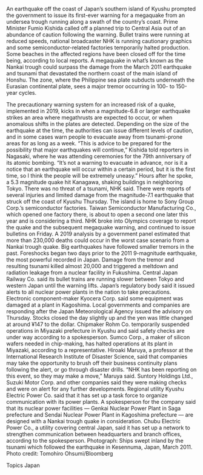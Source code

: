 An earthquake off the coast of Japan’s southern island of Kyushu prompted the government to issue its first-ever warning for a megaquake from an undersea trough running along a swath of the country’s coast.
Prime Minister Fumio Kishida called off a planned trip to Central Asia out of an abundance of caution following the warning. Bullet trains were running at reduced speeds, national broadcaster NHK is running cautionary graphics and some semiconductor-related factories temporarily halted production. Some beaches in the affected regions have been closed off for the time being, according to local reports.
A megaquake in what’s known as the Nankai trough could surpass the damage from the March 2011 earthquake and tsunami that devastated the northern coast of the main island of Honshu. The zone, where the Philippine sea plate subducts underneath the Eurasian continental plate, sees a major tremor occurring in 100- to 150-year cycles.

The precautionary warning system for an increased risk of a quake, implemented in 2019, kicks in when a magnitude-6.8 or larger earthquake strikes an area where megathrusts are expected to occur, or when anomalous shifts in the plates are detected. Depending on the size of the earthquake at the time, the authorities can issue different levels of caution, and in some cases warn people to evacuate away from tsunami-prone areas for as long as a week.
“This is advice to be prepared for the possibility that major earthquakes will continue,” Kishida told reporters in Nagasaki, where he was attending ceremonies for the 79th anniversary of its atomic bombing. “It’s not a warning to evacuate in advance, nor is it a notice that an earthquake will occur within a certain period, but it is the first time, so I think the people will be extremely uneasy.”
Hours after he spoke, a 5.3 magnitude quake hit Kanagawa, shaking buildings in neighboring Tokyo. There was no threat of a tsunami, NHK said.
There were reports of several injuries and limited damage from the magnitude-7.1 earthquake that struck off the coast of Kyushu Thursday. The island is home to Sony Group Corp.’s semiconductor factories. Taiwan Semiconductor Manufacturing Co., which opened one factory there, is about to open a second one later this year and is considering a third.
NHK broke into Olympics coverage to report the quake and the subsequent megaquake warning, and continued to issue bulletins on Friday. A 2019 analysis by a government panel estimated that more than 230,000 deaths could occur in the worst case scenario from a Nankai trough quake.
Big earthquakes have followed smaller tremors in the past. Foreshocks began two days prior to the 2011 9-magnitude earthquake, the most powerful recorded in Japan. Damage from the tremor and resulting tsunami killed almost 20,000 and triggered a meltdown and radiation leakage from a nuclear facility in Fukushima.
Central Japan Railway Co. said its bullet trains are running slower between Tokyo and western Japan until the warning lifts. Japan’s regulatory body said it issued alerts to all nuclear power plants in the nation to take precautions. Electronic component-maker Kyocera Corp. said some equipment was damaged at a plant in Kagoshima.
Local governments and companies are responding after the Japan Meteorological Agency issued the advisory on Thursday. Stocks closed the day slightly up and the yen was little changed at around ¥147 to the dollar.
Chipmaker Rohm Co. temporarily suspended operations in Miyazaki prefecture in Kyushu and said safety checks are under way according to a spokesperson. Sumco Corp., a maker of silicon wafers needed in chip-making, has halted operations at its plant in Miyazaki, according to a representative.
Hiroaki Maruya, a professor at the International Research Institute of Disaster Science, said that companies may take the opportunity to brush off their business continuity plans following the alert, or go through disaster drills.
“NHK has been reporting on this event, so they may make a move,” Maruya said.
Suntory Holdings Ltd., Suzuki Motor Corp. and other companies said they were making checks and were on alert for any further developments.
Regional utility Kyushu Electric Power Co. said that it has set up a task force to organize communication with its power plants. A spokesperson for the company said that its nuclear power facilities — Genkai Nuclear Power Plant in Saga prefecture and Sendai Nuclear Power Plant in Kagoshima prefecture — are designed with a Nankai trough quake in consideration.
Chubu Electric Power Co., a utility covering central Japan, said it has set up a network to strengthen communication between headquarters and branch offices, according to the spokesperson.
Photograph: Ships swept inland by the tsunami which followed the earthquake in Kesennuma, Japan, March 2011. Photo credit: Tomohiro Ohsumi/Bloomberg

Topics
Japan
